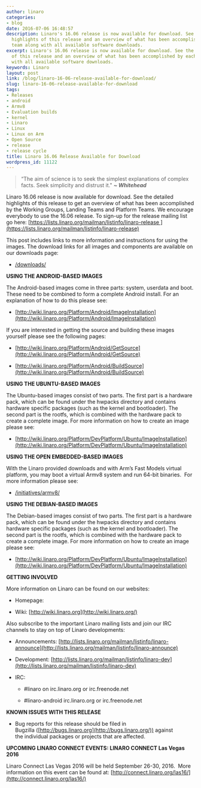 ```yaml
---
author: linaro
categories:
- blog
date: 2016-07-06 16:48:57
description: Linaro's 16.06 release is now available for download. See the detailed
  highlights of this release and an overview of what has been accomplished by each
  team along with all available software downloads.
excerpt: Linaro's 16.06 release is now available for download. See the detailed highlights
  of this release and an overview of what has been accomplished by each team along
  with all available software downloads.
keywords: Linaro
layout: post
link: /blog/linaro-16-06-release-available-for-download/
slug: linaro-16-06-release-available-for-download
tags:
- Releases
- android
- Armv8
- Evaluation builds
- kernel
- Linaro
- Linux
- Linux on Arm
- Open Source
- release
- release cycle
title: Linaro 16.06 Release Available for Download
wordpress_id: 11122
---
```


> “The aim of science is to seek the simplest explanations of complex facts. Seek simplicity and distrust it." _**~ Whitehead**_



Linaro 16.06 release is now available for download. See the detailed highlights of this release to get an overview of what has been accomplished by the Working Groups, Landing Teams and Platform Teams. We encourage everybody to use the 16.06 release. To sign-up for the release mailing list go here: [https://lists.linaro.org/mailman/listinfo/linaro-release ](https://lists.linaro.org/mailman/listinfo/linaro-release)

This post includes links to more information and instructions for using the images. The download links for all images and components are available on our downloads page:

  * [/downloads/](/latest/downloads/)


**USING THE ANDROID-BASED IMAGES**

The Android-based images come in three parts: system, userdata and boot. These need to be combined to form a complete Android install. For an explanation of how to do this please see:

  * [http://wiki.linaro.org/Platform/Android/ImageInstallation](http://wiki.linaro.org/Platform/Android/ImageInstallation)


If you are interested in getting the source and building these images yourself please see the following pages:


  * [http://wiki.linaro.org/Platform/Android/GetSource](http://wiki.linaro.org/Platform/Android/GetSource)


  * [http://wiki.linaro.org/Platform/Android/BuildSource](http://wiki.linaro.org/Platform/Android/BuildSource)


**USING THE UBUNTU-BASED IMAGES**

The Ubuntu-based images consist of two parts. The first part is a hardware pack, which can be found under the hwpacks directory and contains hardware specific packages (such as the kernel and bootloader). The second part is the rootfs, which is combined with the hardware pack to create a complete image. For more information on how to create an image please see:

  * [http://wiki.linaro.org/Platform/DevPlatform/Ubuntu/ImageInstallation](http://wiki.linaro.org/Platform/DevPlatform/Ubuntu/ImageInstallation)


**USING THE OPEN EMBEDDED-BASED IMAGES**

With the Linaro provided downloads and with Arm’s Fast Models virtual platform, you may boot a virtual Armv8 system and run 64-bit binaries.  For more information please see:




  * [/initiatives/armv8/](/initiatives/armv8/)


**USING THE DEBIAN-BASED IMAGES**

The Debian-based images consist of two parts. The first part is a hardware pack, which can be found under the hwpacks directory and contains hardware specific packages (such as the kernel and bootloader). The second part is the rootfs, which is combined with the hardware pack to create a complete image. For more information on how to create an image please see:




  * [http://wiki.linaro.org/Platform/DevPlatform/Ubuntu/ImageInstallation](http://wiki.linaro.org/Platform/DevPlatform/Ubuntu/ImageInstallation)


**GETTING INVOLVED**

More information on Linaro can be found on our websites:




  * Homepage: [](/)


  * Wiki: [http://wiki.linaro.org](http://wiki.linaro.org/)


Also subscribe to the important Linaro mailing lists and join our IRC channels to stay on top of Linaro developments:


  * Announcements: [http://lists.linaro.org/mailman/listinfo/linaro-announce](http://lists.linaro.org/mailman/listinfo/linaro-announce)


  * Development: [http://lists.linaro.org/mailman/listinfo/linaro-dev](http://lists.linaro.org/mailman/listinfo/linaro-dev)


  * IRC:


    * #linaro on irc.linaro.org or irc.freenode.net


    * #linaro-android irc.linaro.org or irc.freenode.net





**KNOWN ISSUES WITH THIS RELEASE**




  * Bug reports for this release should be filed in Bugzilla ([http://bugs.linaro.org](http://bugs.linaro.org/)) against the individual packages or projects that are affected.


**UPCOMING LINARO CONNECT EVENTS: LINARO CONNECT Las Vegas 2016**

Linaro Connect Las Vegas 2016 will be held September 26-30, 2016.  More information on this event can be found at: [http://connect.linaro.org/las16/](http://connect.linaro.org/las16/)